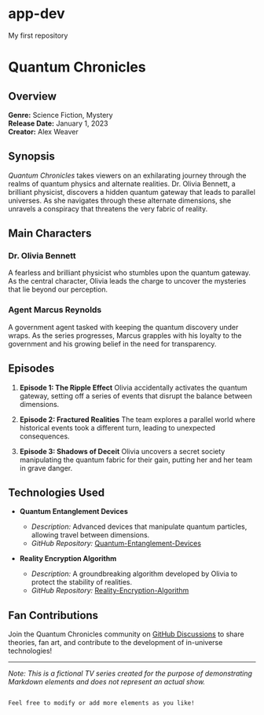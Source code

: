 # app-dev
My first repository

# Quantum Chronicles

## Overview

**Genre:** Science Fiction, Mystery  
**Release Date:** January 1, 2023  
**Creator:** Alex Weaver

## Synopsis

*Quantum Chronicles* takes viewers on an exhilarating journey through the realms of quantum physics and alternate realities. Dr. Olivia Bennett, a brilliant physicist, discovers a hidden quantum gateway that leads to parallel universes. As she navigates through these alternate dimensions, she unravels a conspiracy that threatens the very fabric of reality.

## Main Characters

### Dr. Olivia Bennett
A fearless and brilliant physicist who stumbles upon the quantum gateway. As the central character, Olivia leads the charge to uncover the mysteries that lie beyond our perception.

### Agent Marcus Reynolds
A government agent tasked with keeping the quantum discovery under wraps. As the series progresses, Marcus grapples with his loyalty to the government and his growing belief in the need for transparency.

## Episodes

1. **Episode 1: The Ripple Effect**
   Olivia accidentally activates the quantum gateway, setting off a series of events that disrupt the balance between dimensions.

2. **Episode 2: Fractured Realities**
   The team explores a parallel world where historical events took a different turn, leading to unexpected consequences.

3. **Episode 3: Shadows of Deceit**
   Olivia uncovers a secret society manipulating the quantum fabric for their gain, putting her and her team in grave danger.

## Technologies Used

- **Quantum Entanglement Devices**
  - *Description:* Advanced devices that manipulate quantum particles, allowing travel between dimensions.
  - *GitHub Repository:* [Quantum-Entanglement-Devices](https://github.com/QuantumChronicles/Quantum-Entanglement-Devices)

- **Reality Encryption Algorithm**
  - *Description:* A groundbreaking algorithm developed by Olivia to protect the stability of realities.
  - *GitHub Repository:* [Reality-Encryption-Algorithm](https://github.com/QuantumChronicles/Reality-Encryption-Algorithm)

## Fan Contributions

Join the Quantum Chronicles community on [GitHub Discussions](https://github.com/QuantumChronicles/discussions) to share theories, fan art, and contribute to the development of in-universe technologies!

---

*Note: This is a fictional TV series created for the purpose of demonstrating Markdown elements and does not represent an actual show.*
```

Feel free to modify or add more elements as you like!
